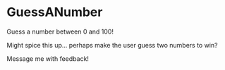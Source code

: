 # GuessANumber
Guess a number between 0 and 100!

Might spice this up... perhaps make the user guess two numbers to win?

Message me with feedback!
